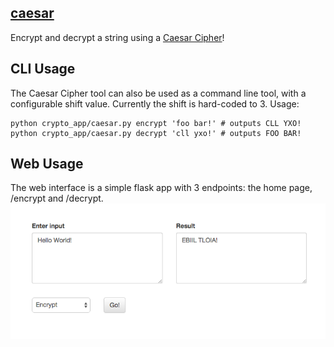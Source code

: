 ## [caesar](http://www.xmunoz.com/caesar/)
Encrypt and decrypt a string using a [Caesar Cipher](https://en.wikipedia.org/wiki/Caesar_cipher)!

## CLI Usage

The Caesar Cipher tool can also be used as a command line tool, with a configurable shift value. Currently the shift is hard-coded to 3. Usage:

    python crypto_app/caesar.py encrypt 'foo bar!' # outputs CLL YXO!
    python crypto_app/caesar.py decrypt 'cll yxo!' # outputs FOO BAR!

## Web Usage
The web interface is a simple flask app with 3 endpoints: the home page, /encrypt and /decrypt.
![I'm not a designer...](https://raw.githubusercontent.com/xmunoz/beaconinsidechallenge/master/screenshot.png)
